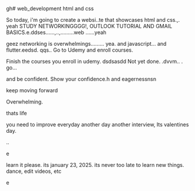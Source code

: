 gh# web_development
html and css

So today, i'm going to create a websi..te that showcases html and css.,.
yeah
STUDY NETWORKINGGGG!, OUTLOOK TUTORIAL AND GMAIL BASICS.e.ddses......,..,.........web
......yeah

geez networking is overwhelmings.........
yea.
and javascript...
and flutter.eedsd.
qqs..
Go to Udemy and enroll courses.

Finish the courses you enroll in udemy.
dsdsasdd
Not yet done. .dvvm..
.
go...

and be confident.
Show your confidence.h
and eagernessnsn

keep moving forward

Overwhelming.

thats life

you need to improve everyday
another day another interview, Its valentines day.

..

e










learn it please. its january 23, 2025. its never too late to learn new things.
dance, edit videos, etc

e 
